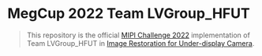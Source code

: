 # MegCup 2022 Team LVGroup_HFUT

> This repository is the official [MIPI Challenge 2022](http://mipi-challenge.org/#) implementation of Team LVGroup_HFUT in [Image Restoration for Under-display Camera](https://codalab.lisn.upsaclay.fr/competitions/4874).
